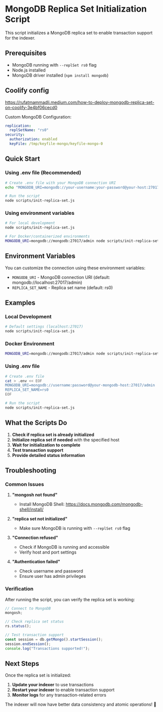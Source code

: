 # MongoDB Replica Set Initialization Script

This script initializes a MongoDB replica set to enable transaction support for the indexer.

## Prerequisites

- MongoDB running with `--replSet rs0` flag
- Node.js installed
- MongoDB driver installed (`npm install mongodb`)

## Coolify config

https://rufatmammadli.medium.com/how-to-deploy-mongodb-replica-set-on-coolify-3e4bf06cecd0

Custom MongoDB Configuration:

```yml
replication:
  replSetName: "rs0"
security:
  authorization: enabled
  keyFile: /tmp/keyfile-mongo/keyfile-mongo-0
```

## Quick Start

### Using .env file (Recommended)

```bash
# Create .env file with your MongoDB connection URI
echo "MONGODB_URI=mongodb://your-username:your-password@your-host:27017/admin" >> .env

# Run the script
node scripts/init-replica-set.js
```

### Using environment variables

```bash
# For local development
node scripts/init-replica-set.js

# For Docker/containerized environments
MONGODB_URI=mongodb://mongodb:27017/admin node scripts/init-replica-set.js
```

## Environment Variables

You can customize the connection using these environment variables:

- `MONGODB_URI` - MongoDB connection URI (default: mongodb://localhost:27017/admin)
- `REPLICA_SET_NAME` - Replica set name (default: rs0)

## Examples

### Local Development

```bash
# Default settings (localhost:27017)
node scripts/init-replica-set.js
```

### Docker Environment

```bash
MONGODB_URI=mongodb://mongodb:27017/admin node scripts/init-replica-set.js
```

### Using .env file

```bash
# Create .env file
cat > .env << EOF
MONGODB_URI=mongodb://username:password@your-mongodb-host:27017/admin
REPLICA_SET_NAME=rs0
EOF

# Run the script
node scripts/init-replica-set.js
```

## What the Scripts Do

1. **Check if replica set is already initialized**
2. **Initialize replica set if needed** with the specified host
3. **Wait for initialization to complete**
4. **Test transaction support**
5. **Provide detailed status information**

## Troubleshooting

### Common Issues

1. **"mongosh not found"**
   - Install MongoDB Shell: https://docs.mongodb.com/mongodb-shell/install/

2. **"replica set not initialized"**
   - Make sure MongoDB is running with `--replSet rs0` flag

3. **"Connection refused"**
   - Check if MongoDB is running and accessible
   - Verify host and port settings

4. **"Authentication failed"**
   - Check username and password
   - Ensure user has admin privileges

### Verification

After running the script, you can verify the replica set is working:

```javascript
// Connect to MongoDB
mongosh;

// Check replica set status
rs.status();

// Test transaction support
const session = db.getMongo().startSession();
session.endSession();
console.log("Transactions supported!");
```

## Next Steps

Once the replica set is initialized:

1. **Update your indexer** to use transactions
2. **Restart your indexer** to enable transaction support
3. **Monitor logs** for any transaction-related errors

The indexer will now have better data consistency and atomic operations! 🎉
